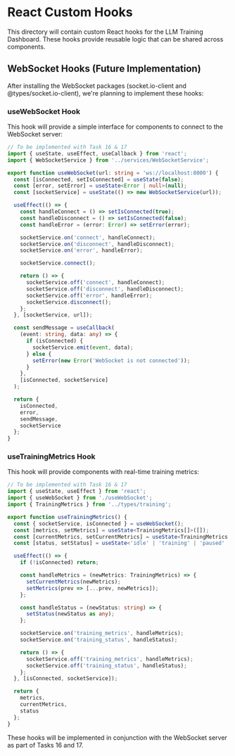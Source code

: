 # React Custom Hooks

This directory will contain custom React hooks for the LLM Training Dashboard. These hooks provide reusable logic that can be shared across components.

## WebSocket Hooks (Future Implementation)

After installing the WebSocket packages (socket.io-client and @types/socket.io-client), we're planning to implement these hooks:

### useWebSocket Hook

This hook will provide a simple interface for components to connect to the WebSocket server:

```typescript
// To be implemented with Task 16 & 17
import { useState, useEffect, useCallback } from 'react';
import { WebSocketService } from '../services/WebSocketService';

export function useWebSocket(url: string = 'ws://localhost:8000') {
  const [isConnected, setIsConnected] = useState(false);
  const [error, setError] = useState<Error | null>(null);
  const [socketService] = useState(() => new WebSocketService(url));

  useEffect(() => {
    const handleConnect = () => setIsConnected(true);
    const handleDisconnect = () => setIsConnected(false);
    const handleError = (error: Error) => setError(error);

    socketService.on('connect', handleConnect);
    socketService.on('disconnect', handleDisconnect);
    socketService.on('error', handleError);

    socketService.connect();

    return () => {
      socketService.off('connect', handleConnect);
      socketService.off('disconnect', handleDisconnect);
      socketService.off('error', handleError);
      socketService.disconnect();
    };
  }, [socketService, url]);

  const sendMessage = useCallback(
    (event: string, data: any) => {
      if (isConnected) {
        socketService.emit(event, data);
      } else {
        setError(new Error('WebSocket is not connected'));
      }
    },
    [isConnected, socketService]
  );

  return {
    isConnected,
    error,
    sendMessage,
    socketService
  };
}
```

### useTrainingMetrics Hook

This hook will provide components with real-time training metrics:

```typescript
// To be implemented with Task 16 & 17
import { useState, useEffect } from 'react';
import { useWebSocket } from './useWebSocket';
import { TrainingMetrics } from '../types/training';

export function useTrainingMetrics() {
  const { socketService, isConnected } = useWebSocket();
  const [metrics, setMetrics] = useState<TrainingMetrics[]>([]);
  const [currentMetrics, setCurrentMetrics] = useState<TrainingMetrics | null>(null);
  const [status, setStatus] = useState<'idle' | 'training' | 'paused' | 'error'>('idle');

  useEffect(() => {
    if (!isConnected) return;

    const handleMetrics = (newMetrics: TrainingMetrics) => {
      setCurrentMetrics(newMetrics);
      setMetrics(prev => [...prev, newMetrics]);
    };

    const handleStatus = (newStatus: string) => {
      setStatus(newStatus as any);
    };

    socketService.on('training_metrics', handleMetrics);
    socketService.on('training_status', handleStatus);

    return () => {
      socketService.off('training_metrics', handleMetrics);
      socketService.off('training_status', handleStatus);
    };
  }, [isConnected, socketService]);

  return {
    metrics,
    currentMetrics,
    status
  };
}
```

These hooks will be implemented in conjunction with the WebSocket server as part of Tasks 16 and 17. 

